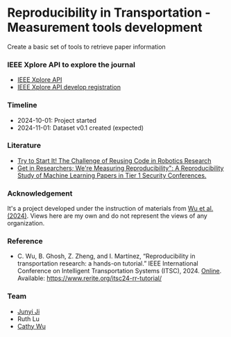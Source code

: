 # Reproducibility in Transportation - Measurement tools development
Create a basic set of tools to retrieve paper information
### IEEE Xplore API to explore the journal
- [IEEE Xplore API](https://developer.ieee.org/)
- [IEEE Xplore API develop registration](https://developer.ieee.org/apps/register)

### Timeline

- 2024-10-01: Project started
- 2024-11-01: Dataset v0.1 created (expected)

### Literature

- [Try to Start It! The Challenge of Reusing Code in Robotics Research](https://ieeexplore.ieee.org/document/8514000)
- [Get in Researchers; We're Measuring Reproducibility": A Reproducibility Study of Machine Learning Papers in Tier 1 Security Conferences.](https://dl.acm.org/doi/10.1145/3576915.3623130)

### Acknowledgement

It's a project developed under the instruction of materials from [Wu et al. (2024)](https://www.rerite.org/itsc24-rr-tutorial/). Views here are my own and do not represent the views of any organization.

### Reference
- C. Wu, B. Ghosh, Z. Zheng, and I. Martínez, “Reproducibility in transportation research: a hands-on tutorial.” IEEE International Conference on Intelligent Transportation Systems (ITSC), 2024. [Online](https://www.rerite.org/itsc24-rr-tutorial/). Available: https://www.rerite.org/itsc24-rr-tutorial/

### Team
- [Junyi Ji](https://www.jijunyi.com)
- Ruth Lu
- [Cathy Wu](https://www.wucathy.com)